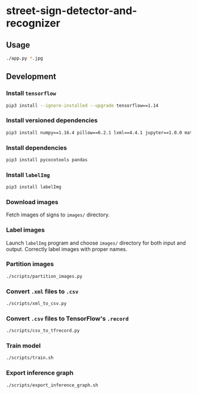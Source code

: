 # street-sign-detector-and-recognizer

## Usage

```sh
./app.py *.jpg
```

## Development

### Install `tensorflow`

```sh
pip3 install --ignore-installed --upgrade tensorflow==1.14
```

### Install versioned dependencies

```sh
pip3 install numpy==1.16.4 pillow==6.2.1 lxml==4.4.1 jupyter==1.0.0 matplotlib==3.1.1 opencv-python==3.4.2.17 pathlib==1.0.1
```

### Install dependencies

```sh
pip3 install pycocotools pandas
```

### Install `labelImg`

```sh
pip3 install labelImg 
```

### Download images

Fetch images of signs to `images/` directory.

### Label images

Launch `labelImg` program and choose `images/` directory for both input and output.
Correctly label images with proper names.

### Partition images

```sh
./scripts/partition_images.py
```

### Convert `.xml` files to `.csv`

```sh
./scripts/xml_to_csv.py
```

### Convert `.csv` files to TensorFlow's `.record`

```sh
./scripts/csv_to_tfrecord.py
```

### Train model

```sh
./scripts/train.sh
```

### Export inference graph

```sh
./scripts/export_inference_graph.sh
```
